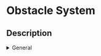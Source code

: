 # Obstacle System



## Description

<details><summary>General</summary>

The present system proposes an implementation of an Edge computing with LiDAR data use case. The idea here if to capture a moving train environment with a LiDAR sensor, send the data to an Edge server able to compute some AI algorithmes to detect potential obstacles along the train rails (e.g, abandonned car, cattle) and, if any obstacle is deteced, send a warning to the localtrain operator.

The proposed system is composed of 3 blocks or modules:
- Data acquisition module [link](https://github.com/nsviel/Obstacle-Data_Acquisition_Module), which receive the LiDAR output data and resent them to an Edge server
- Edge orchestrator module: [link](https://github.com/nsviel/Obstacle-Edge_Orchestration_Module), installed on the Edge server, it receives the data sent by the Data acquisition module. It is also the reponsible software part of data transmission amongst several sub-modules or components:
  - Data processing component: [link](https://github.com/nsviel/Velodium), which computes the raw LiDAR data into egolocalized full frame point clouds
  - Artificial Intelligence algorithms
- Control Interface module: [link](https://github.com/nsviel/Obstacle-Control_Interface_Module), which allows to control the entire system parameters and the overall correct functioning

</details>


